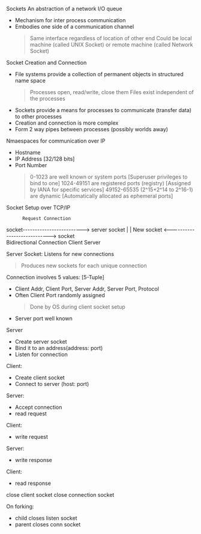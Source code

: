 Sockets
An abstraction of a network I/O queue
- Mechanism for inter process communication
- Embodies one side of a communication channel
  > Same interface regardless of location of other end
  > Could be local machine (called UNIX Socket) or remote machine (called Network Socket)

Socket Creation and Connection
- File systems provide a collection of permanent objects in structured name space
  > Processes open, read/write, close them
  > Files exist independent of the processes
- Sockets provide a means for processes to communicate (transfer data) to other processes
- Creation and connection is more complex
- Form 2 way pipes between processes (possibly worlds away)

Nmaespaces for communication over IP
- Hostname
- IP Address [32/128 bits]
- Port Number
  > 0-1023 are well known or system ports
    [Superuser privileges to bind to one]
  > 1024-49151 are registered ports (registry)
    [Assigned by IANA for specific services]
  > 49152-65535 (2^15+2^14 to 2^16-1) are dynamic
    [Automatically allocated as ephemeral ports]

Socket Setup over TCP/IP

          Request Connection
socket-------------------------> server socket
  |                                 |       New socket
  <---------------------------->  socket  
         Bidirectional Connection
Client                            Server

Server Socket: Listens for new connections
 > Produces new sockets for each unique connection

Connection involves 5 values: [5-Tuple]
- Client Addr, Client Port, Server Addr, Server Port, Protocol
- Often Client Port randomly assigned
  > Done by OS during client socket setup
- Server port well known

Server
- Create server socket
- Bind it to an address(address: port)
- Listen for connection

Client:
- Create client socket
- Connect to server (host: port)

Server:
- Accept connection
- read request

Client:
- write request

Server:
- write response

Client:
- read response

close client socket
close connection socket

On forking:
- child closes listen socket
- parent closes conn socket
